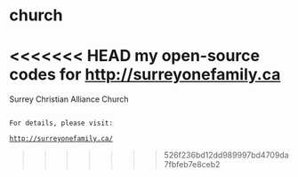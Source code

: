 church
======

<<<<<<< HEAD
my open-source codes for http://surreyonefamily.ca
=======
Surrey Christian Alliance Church

<pre><code>
For details, please visit:

<a href="http://surreyonefamily.ca/">http://surreyonefamily.ca/</a>
</code></pre>
>>>>>>> 526f236bd12dd989997bd4709da7fbfeb7e8ceb2
